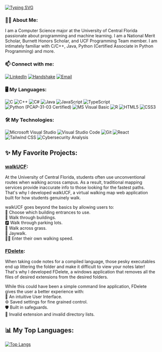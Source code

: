 [![Typing SVG](https://readme-typing-svg.demolab.com?font=Fira+Code&weight=500&size=25&duration=3000&pause=1000&color=66FF66&repeat=false&width=435&lines=Hey+there%2C+I'm+Luke+%F0%9F%91%8B)](https://git.io/typing-svg)

<!--
**luke-ded/luke-ded** is a ✨ _special_ ✨ repository because its `README.md` (this file) appears on your GitHub profile.

Here are some ideas to get you started:

- 🔭 I’m currently working on ...
- 🌱 I’m currently learning ...
- 👯 I’m looking to collaborate on ...
- 🤔 I’m looking for help with ...
- 💬 Ask me about ...
- 📫 How to reach me: ...
- 😄 Pronouns: ...
- ⚡ Fun fact: ...
-->

### 🧑‍💻 About Me:
I am a Computer Science major at the University of Central Florida passionate about programming and machine learning. I am a National Merit Scholar, Burnett Honors Scholar, and UCF Programming Team member. I am intimately familiar with C/C++, Java, Python (Certified Associate in Python Programming) and more.   

### 📫 Connect with me:

[![LinkedIn](https://img.shields.io/badge/LinkedIn-0077B5?style=for-the-badge&logo=linkedin&logoColor=white)](https://www.linkedin.com/in/luke-ded/)
[![Handshake](https://img.shields.io/badge/Handshake-2E8B57?style=for-the-badge&logo=shield&logoColor=white)](https://app.joinhandshake.com/profiles/dexa52)
[![Email](https://img.shields.io/badge/Email-D14836?style=for-the-badge&logo=gmail&logoColor=white)](mailto:luke@dederich.org)

### 🖥️ My Languages:

<p align="left">
  <img src="https://img.shields.io/badge/C-A8B9CC?style=for-the-badge&logo=c&logoColor=white" alt="C" />
  <img src="https://img.shields.io/badge/C%2B%2B-00599C?style=for-the-badge&logo=c%2B%2B&logoColor=white" alt="C++" />
  <img src="https://img.shields.io/badge/C%23-239120?style=for-the-badge&logo=csharp&logoColor=white" alt="C#" />
  <img src="https://img.shields.io/badge/Java-007396?style=for-the-badge&logo=java&logoColor=white" alt="Java" />
  <img src="https://img.shields.io/badge/JavaScript-F7DF1E?style=for-the-badge&logo=javascript&logoColor=black" alt="JavaScript" />
  <img src="https://img.shields.io/badge/TypeScript-3178C6?style=for-the-badge&logo=typescript&logoColor=white" alt="TypeScript" />
  <img src="https://img.shields.io/badge/Python-PCAP--31--03-3776AB?style=for-the-badge&logo=python&logoColor=white" alt="Python (PCAP-31-03 Certified)" />
  <img src="https://img.shields.io/badge/Visual_Basic-57358F?style=for-the-badge&logo=dot-net&logoColor=white" alt="MS Visual Basic" />
  <img src="https://img.shields.io/badge/R-276DC3?style=for-the-badge&logo=r&logoColor=white" alt="R" />
  <img src="https://img.shields.io/badge/HTML5-E34F26?style=for-the-badge&logo=html5&logoColor=white" alt="HTML5" />
  <img src="https://img.shields.io/badge/CSS3-1572B6?style=for-the-badge&logo=css3&logoColor=white" alt="CSS3" />
</p>

### 🛠️ My Technologies: 
<p align="left">
  <img src="https://img.shields.io/badge/Visual_Studio-5C2D91?style=for-the-badge&logo=visualstudio&logoColor=white" alt="Microsoft Visual Studio" />
  <img src="https://img.shields.io/badge/VS_Code-007ACC?style=for-the-badge&logo=visualstudiocode&logoColor=white" alt="Visual Studio Code" />
  <img src="https://img.shields.io/badge/Git-F05032?style=for-the-badge&logo=git&logoColor=white" alt="Git" />
  <img src="https://img.shields.io/badge/React-61DAFB?style=for-the-badge&logo=react&logoColor=black" alt="React" />
  <img src="https://img.shields.io/badge/Tailwind_CSS-06B6D4?style=for-the-badge&logo=tailwindcss&logoColor=white" alt="Tailwind CSS" />
  <img src="https://img.shields.io/badge/Cybersecurity_Analysis-2E8B57?style=for-the-badge&logo=shield&logoColor=white" alt="Cybersecurity Analysis" />
</p>

## ✨ My Favorite Projects:

### **[walkUCF](https://github.com/luke-ded/walkucf)**:
At the University of Central Florida, students often use unconventional routes when walking across campus. As a result, traditional mapping services provide inaccurate info to those looking for the fastest paths. That's why I developed walkUCF, a virtual walking map web application built for how students genuinely walk.

walkUCF goes beyond the basics by allowing users to:   
🚪 Choose which building entrances to use.   
🏢 Walk through buildings.   
🅿️ Walk through parking lots.   
🌳 Walk across grass.   
🚦 Jaywalk.   
🚶‍➡️ Enter their own walking speed.

### **[FDelete](https://github.com/luke-ded/fdelete)**:
When taking code notes for a compiled language, those pesky executables end up littering the folder and make it difficult to view your notes later! That's why I developed FDelete, a windows application that removes all the files of desired extensions from the desired folders.

While this could have been a simple command line application, FDelete gives the user a better experience with:   
🎨 An intuitive User Interface.   
⚙️ Saved settings for fine grained control.   
🛡️ Built in safeguards.   
🚫 Invalid extension and invalid directory lists.

## 📊 My Top Languages:
[![Top Langs](https://github-readme-stats.vercel.app/api/top-langs/?username=luke-ded&layout=compact&theme=dracula)](https://github.com/anuraghazra/github-readme-stats)
